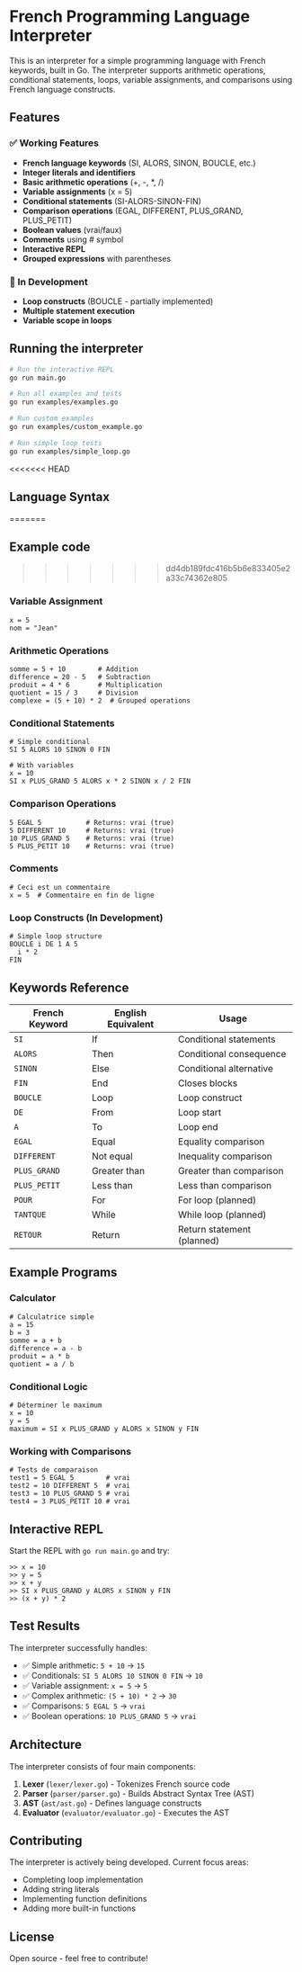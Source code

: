 # French Programming Language Interpreter

This is an interpreter for a simple programming language with French keywords, built in Go. The interpreter supports arithmetic operations, conditional statements, loops, variable assignments, and comparisons using French language constructs.

## Features

### ✅ Working Features
- **French language keywords** (SI, ALORS, SINON, BOUCLE, etc.)
- **Integer literals and identifiers**
- **Basic arithmetic operations** (+, -, *, /)
- **Variable assignments** (x = 5)
- **Conditional statements** (SI-ALORS-SINON-FIN)
- **Comparison operations** (EGAL, DIFFERENT, PLUS_GRAND, PLUS_PETIT)
- **Boolean values** (vrai/faux)
- **Comments** using # symbol
- **Interactive REPL**
- **Grouped expressions** with parentheses

### 🚧 In Development
- **Loop constructs** (BOUCLE - partially implemented)
- **Multiple statement execution**
- **Variable scope in loops**

## Running the interpreter

```bash
# Run the interactive REPL
go run main.go

# Run all examples and tests
go run examples/examples.go

# Run custom examples
go run examples/custom_example.go

# Run simple loop tests
go run examples/simple_loop.go
```

<<<<<<< HEAD
## Language Syntax
=======

## Example code
>>>>>>> dd4db189fdc416b5b6e833405e2a33c74362e805

### Variable Assignment
```french
x = 5
nom = "Jean"
```

### Arithmetic Operations
```french
somme = 5 + 10        # Addition
difference = 20 - 5   # Subtraction
produit = 4 * 6       # Multiplication
quotient = 15 / 3     # Division
complexe = (5 + 10) * 2  # Grouped operations
```

### Conditional Statements
```french
# Simple conditional
SI 5 ALORS 10 SINON 0 FIN

# With variables
x = 10
SI x PLUS_GRAND 5 ALORS x * 2 SINON x / 2 FIN
```

### Comparison Operations
```french
5 EGAL 5           # Returns: vrai (true)
5 DIFFERENT 10     # Returns: vrai (true)
10 PLUS_GRAND 5    # Returns: vrai (true)
5 PLUS_PETIT 10    # Returns: vrai (true)
```

### Comments
```french
# Ceci est un commentaire
x = 5  # Commentaire en fin de ligne
```

### Loop Constructs (In Development)
```french
# Simple loop structure
BOUCLE i DE 1 A 5
  i * 2
FIN
```

## Keywords Reference

| French Keyword | English Equivalent | Usage |
|----------------|-------------------|-------|
| `SI` | If | Conditional statements |
| `ALORS` | Then | Conditional consequence |
| `SINON` | Else | Conditional alternative |
| `FIN` | End | Closes blocks |
| `BOUCLE` | Loop | Loop construct |
| `DE` | From | Loop start |
| `A` | To | Loop end |
| `EGAL` | Equal | Equality comparison |
| `DIFFERENT` | Not equal | Inequality comparison |
| `PLUS_GRAND` | Greater than | Greater than comparison |
| `PLUS_PETIT` | Less than | Less than comparison |
| `POUR` | For | For loop (planned) |
| `TANTQUE` | While | While loop (planned) |
| `RETOUR` | Return | Return statement (planned) |

## Example Programs

### Calculator
```french
# Calculatrice simple
a = 15
b = 3
somme = a + b
difference = a - b
produit = a * b
quotient = a / b
```

### Conditional Logic
```french
# Déterminer le maximum
x = 10
y = 5
maximum = SI x PLUS_GRAND y ALORS x SINON y FIN
```

### Working with Comparisons
```french
# Tests de comparaison
test1 = 5 EGAL 5        # vrai
test2 = 10 DIFFERENT 5  # vrai
test3 = 10 PLUS_GRAND 5 # vrai
test4 = 3 PLUS_PETIT 10 # vrai
```

## Interactive REPL

Start the REPL with `go run main.go` and try:

```
>> x = 10
>> y = 5
>> x + y
>> SI x PLUS_GRAND y ALORS x SINON y FIN
>> (x + y) * 2
```

## Test Results

The interpreter successfully handles:
- ✅ Simple arithmetic: `5 + 10` → `15`
- ✅ Conditionals: `SI 5 ALORS 10 SINON 0 FIN` → `10`
- ✅ Variable assignment: `x = 5` → `5`
- ✅ Complex arithmetic: `(5 + 10) * 2` → `30`
- ✅ Comparisons: `5 EGAL 5` → `vrai`
- ✅ Boolean operations: `10 PLUS_GRAND 5` → `vrai`

## Architecture

The interpreter consists of four main components:

1. **Lexer** (`lexer/lexer.go`) - Tokenizes French source code
2. **Parser** (`parser/parser.go`) - Builds Abstract Syntax Tree (AST)
3. **AST** (`ast/ast.go`) - Defines language constructs
4. **Evaluator** (`evaluator/evaluator.go`) - Executes the AST

## Contributing

The interpreter is actively being developed. Current focus areas:
- Completing loop implementation
- Adding string literals
- Implementing function definitions
- Adding more built-in functions

## License

Open source - feel free to contribute!
